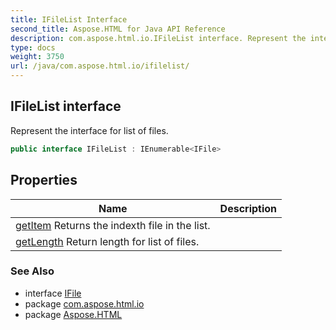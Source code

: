 ```yaml
---
title: IFileList Interface
second_title: Aspose.HTML for Java API Reference
description: com.aspose.html.io.IFileList interface. Represent the interface for list of files
type: docs
weight: 3750
url: /java/com.aspose.html.io/ifilelist/
---
```

## IFileList interface

Represent the interface for list of files.

```java
public interface IFileList : IEnumerable<IFile>
```

## Properties

| Name | Description |
| --- | --- |
| [getItem](../../com.aspose.html.io/ifilelist/item/) Returns the indexth file in the list. |
| [getLength](../../com.aspose.html.io/ifilelist/length/) Return length for list of files. |

### See Also

* interface [IFile](../ifile/)
* package [com.aspose.html.io](../../com.aspose.html.io/)
* package [Aspose.HTML](../../)
